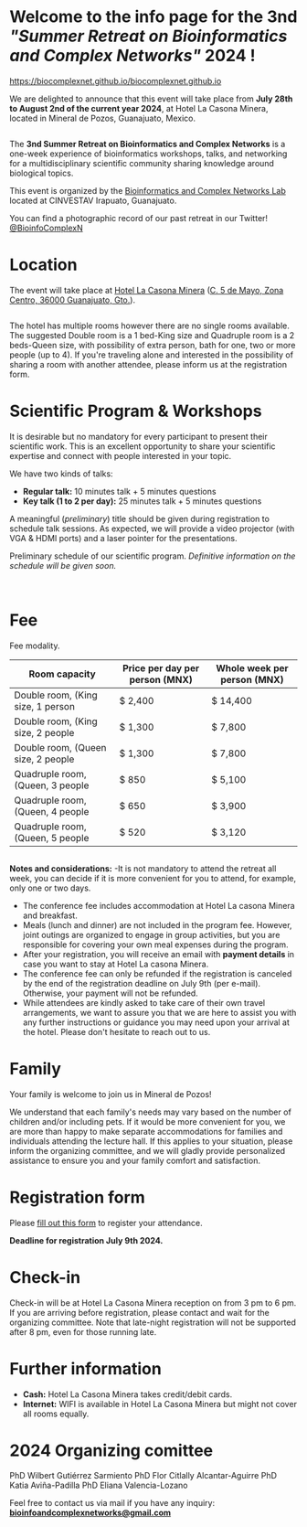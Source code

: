 # Welcome to the info page for the 3nd *"Summer Retreat on Bioinformatics and Complex Networks"* 2024 !
https://biocomplexnet.github.io/biocomplexnet.github.io

We are delighted to announce that this event will take place from **July 28th to August 2nd of the current year 2024**, at Hotel La Casona Minera, located in Mineral de Pozos, Guanajuato, Mexico.

<img src="Imgs/1_3rd Summer Camp.png" class="img-responsive" alt="">

The **3nd Summer Retreat on Bioinformatics and Complex Networks** is a one-week experience of bioinformatics workshops, talks, and networking for a multidisciplinary scientific community sharing knowledge around biological topics.

This event is organized by the [Bioinformatics and Complex Networks Lab](https://portal.cinvestav.mx/ira/investigacion/directorio-de-investigacion/dra-maribel-hern225ndez-rosales) located at CINVESTAV Irapuato, Guanajuato. 

You can find a photographic record of our past retreat in our Twitter! [@BioinfoComplexN](https://twitter.com/BioinfoComplexN)

# Location

The event will take place at [Hotel La Casona Minera](https://lacasonahotel.com/) ([C. 5 de Mayo, Zona Centro, 36000 Guanajuato, Gto.](https://maps.app.goo.gl/oMv2D1HGpW67FeMDA)).

<img src="Imgs/2_3rd Summer Camp.png" class="img-responsive" alt="">

The hotel has multiple rooms however there are no single rooms available. The suggested Double room is a 1 bed-King size and  Quadruple room is a 2 beds-Queen size, with possibility of extra person, bath for one, two or more people (up to 4). If you're traveling alone and interested in the possibility of sharing a room with another attendee, please inform us at the registration form.

# Scientific Program & Workshops

It is desirable but no mandatory for every participant to present their scientific work. This is an excellent opportunity to share your scientific expertise and connect with people interested in your topic.

We have two kinds of talks: 

- **Regular talk:** 10 minutes talk + 5 minutes questions
- **Key talk (1 to 2 per day):** 25 minutes talk + 5 minutes questions 

A meaningful (*preliminary*) title should be given during registration to schedule talk sessions. As expected, we will provide a video projector (with VGA & HDMI ports) and a laser pointer for the presentations. 

Preliminary schedule of our scientific program. *Definitive information on the schedule will be given soon.*

<img src="Imgs/schedule.png" class="img-responsive" alt="">

<img src="Imgs/talks.png" class="img-responsive" alt=""> 

# Fee
Fee modality.

| Room capacity                        | Price per day per person (MNX) | Whole week per person (MNX) |
| ----------------------               | -------------------------------| --------------------------- |
| Double room, (King size, 1 person                | $ 2,400                         | $ 14,400                    |
| Double room, (King size, 2 people                | $ 1,300                         | $ 7,800                     |
| Double room, (Queen size, 2 people                | $ 1,300                         | $ 7,800                     |
| Quadruple room, (Queen, 3 people             | $ 850                         | $ 5,100                     |
| Quadruple room, (Queen, 4 people             | $ 650                           | $ 3,900                     |
| Quadruple room, (Queen, 5 people             | $ 520                           | $ 3,120                     |


<img src="Imgs/3_3rd Summer Camp.png" class="img-responsive" alt="">

**Notes and considerations:** 
-It is not mandatory to attend the retreat all week, you can decide if it is more convenient for you to attend, for example, only one or two days.
- The conference fee includes accommodation at Hotel La casona Minera and breakfast. 
- Meals (lunch and dinner) are not included in the program fee. However, joint outings are organized to engage in group activities, but you are responsible for covering your own meal expenses during the program.
- After your registration, you will receive an email with **payment details** in case you want to stay at Hotel La casona Minera. 
- The conference fee can only be refunded if the registration is canceled by the end of the registration deadline on July 9th (per e-mail). Otherwise, your payment will not be refunded.
- While attendees are kindly asked to take care of their own travel arrangements, we want to assure you that we are here to assist you with any further instructions or guidance you may need upon your arrival at the hotel. Please don't hesitate to reach out to us.

# Family

Your family is welcome to join us in Mineral de Pozos! 

We understand that each family's needs may vary based on the number of children and/or including pets. If it would be more convenient for you, we are more than happy to make separate accommodations for families and individuals attending the lecture hall. If this applies to your situation, please inform the organizing committee, and we will gladly provide personalized assistance to ensure you and your family comfort and satisfaction.

# Registration form

Please [fill out this form](https://docs.google.com/forms/d/1nxQhFYKsHHbI6D79y58BdpDmJk9jXzfjUHP9NIx5BBU/edit?ts=6478dd40) to register your attendance. 

**Deadline for registration July 9th 2024.**

# Check-in

Check-in will be at Hotel La Casona Minera reception on from 3 pm to 6 pm. If you are arriving before registration, please contact and wait for the organizing committee. Note that late-night registration will not be supported after 8 pm, even for those running late. 

# Further information

- **Cash:**  Hotel La Casona Minera takes credit/debit cards. 
- **Internet:** WIFI is available in Hotel La Casona Minera but might not cover all rooms equally.

# 2024 Organizing comittee

PhD Wilbert Gutiérrez Sarmiento
PhD Flor Citlally Alcantar-Aguirre
PhD Katia Aviña-Padilla
PhD Eliana Valencia-Lozano 

Feel free to contact us via mail if you have any inquiry: **bioinfoandcomplexnetworks@gmail.com**

<img src="Imgs/4_3rd Summer Camp.png" class="img-responsive" alt="">

